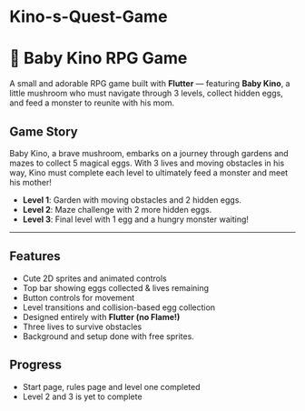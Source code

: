 # Kino-s-Quest-Game
# 🍄 Baby Kino RPG Game

A small and adorable RPG game built with **Flutter** — featuring **Baby Kino**, a little mushroom who must navigate through 3 levels, collect hidden eggs, and feed a monster to reunite with his mom.

## Game Story
Baby Kino, a brave mushroom, embarks on a journey through gardens and mazes to collect 5 magical eggs. With 3 lives and moving obstacles in his way, Kino must complete each level to ultimately feed a monster and meet his mother!

-  **Level 1**: Garden with moving obstacles and 2 hidden eggs.
-  **Level 2**: Maze challenge with 2 more hidden eggs.
-  **Level 3**: Final level with 1 egg and a hungry monster waiting!

---

## Features

- Cute 2D sprites and animated controls
- Top bar showing eggs collected & lives remaining
- Button controls for movement
- Level transitions and collision-based egg collection
- Designed entirely with **Flutter (no Flame!)**
- Three lives to survive obstacles
- Background and setup done with free sprites.

## Progress
- Start page, rules page and level one completed
- Level 2 and 3 is yet to complete

